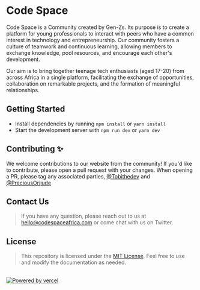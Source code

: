 # Code Space

Code Space is a Community created by Gen-Zs. Its purpose is to create a platform for young professionals to interact with peers who have a common interest in technology and entrepreneurship. Our community fosters a culture of teamwork and continuous learning, allowing members to exchange knowledge, pool resources, and encourage each other's development.

Our aim is to bring together teenage tech enthusiasts (aged 17-20) from across Africa in a single platform, facilitating the exchange of opportunities, collaboration on remarkable projects, and the formation of meaningful relationships.


## Getting Started
- Install dependencies by running <code>npm install</code> or <code>yarn install</code>
- Start the development server with <code>npm run dev</code> or <code>yarn dev</code>

## Contributing ✨

We welcome contributions to our website from the community! If you'd like to contribute, please open a pull request with your changes. When opening a PR, please tag any associated parties, [@Tobithedev](https://github.com/Tobithedev) and [@PreciousOrjiude](https://github.com/IndigoSoftwares21)


## Contact Us
> If you have any question, please reach out to us at hello@codespaceafrica.com or come chat with us on Twitter.

## License

> This repository is licensed under the [MIT License](https://opensource.org/license/mit/). Feel free to use and modify the documentation as needed.


<br />

<a target="_blank" href="https://www.vercel.com?utm_source=genztechies&utm_campaign=oss">
  <img src="./public/vercel-logo" alt="Powered by vercel">
</a>
